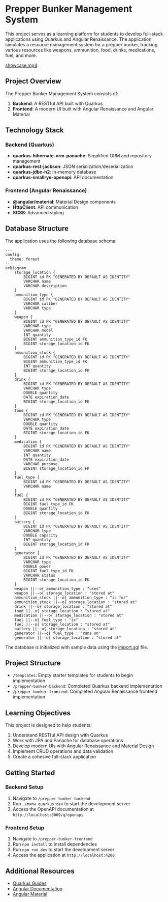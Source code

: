 # Prepper Bunker Management System

This project serves as a learning platform for students to develop full-stack applications using Quarkus and Angular Renaissance. The application simulates a resource management system for a prepper bunker, tracking various resources like weapons, ammunition, food, drinks, medications, fuel, and more.

[showcase.mp4](showcase.mp4)

## Project Overview

The Prepper Bunker Management System consists of:

1. **Backend**: A RESTful API built with Quarkus
2. **Frontend**: A modern UI built with Angular Renaissance and Angular Material

## Technology Stack

### Backend (Quarkus)

- **quarkus-hibernate-orm-panache**: Simplified ORM and repository management
- **quarkus-rest-jackson**: JSON serialization/deserialization
- **quarkus-jdbc-h2**: In-memory database
- **quarkus-smallrye-openapi**: API documentation

### Frontend (Angular Renaissance)

- **@angular/material**: Material Design components
- **HttpClient**: API communication
- **SCSS**: Advanced styling

## Database Structure

The application uses the following database schema:

```mermaid
---
config:
  theme: forest
---
erDiagram
    storage_location {
        BIGINT id PK "GENERATED BY DEFAULT AS IDENTITY"
        VARCHAR name
        VARCHAR description
    }
    ammunition_type {
        BIGINT id PK "GENERATED BY DEFAULT AS IDENTITY"
        VARCHAR caliber
        VARCHAR type
    }
    weapon {
        BIGINT id PK "GENERATED BY DEFAULT AS IDENTITY"
        VARCHAR type
        VARCHAR model
        INT quantity
        BIGINT ammunition_type_id FK
        BIGINT storage_location_id FK
    }
    ammunition_stock {
        BIGINT id PK "GENERATED BY DEFAULT AS IDENTITY"
        BIGINT ammunition_type_id FK
        INT quantity
        BIGINT storage_location_id FK
    }
    drink {
        BIGINT id PK "GENERATED BY DEFAULT AS IDENTITY"
        VARCHAR type
        DOUBLE quantity
        DATE expiration_date
        BIGINT storage_location_id FK
    }
    food {
        BIGINT id PK "GENERATED BY DEFAULT AS IDENTITY"
        VARCHAR type
        DOUBLE quantity
        DATE expiration_date
        BIGINT storage_location_id FK
    }
    medication {
        BIGINT id PK "GENERATED BY DEFAULT AS IDENTITY"
        VARCHAR name
        INT quantity
        DATE expiration_date
        VARCHAR purpose
        BIGINT storage_location_id FK
    }
    fuel_type {
        BIGINT id PK "GENERATED BY DEFAULT AS IDENTITY"
        VARCHAR name
    }
    fuel {
        BIGINT id PK "GENERATED BY DEFAULT AS IDENTITY"
        BIGINT fuel_type_id FK
        DOUBLE quantity
        BIGINT storage_location_id FK
    }
    battery {
        BIGINT id PK "GENERATED BY DEFAULT AS IDENTITY"
        VARCHAR type
        DOUBLE capacity
        INT quantity
        BIGINT storage_location_id FK
    }
    generator {
        BIGINT id PK "GENERATED BY DEFAULT AS IDENTITY"
        VARCHAR type
        DOUBLE power
        BIGINT fuel_type_id FK
        VARCHAR status
        BIGINT storage_location_id FK
    }
    weapon ||--o{ ammunition_type : "uses"
    weapon ||--o{ storage_location : "stored at"
    ammunition_stock ||--o{ ammunition_type : "is for"
    ammunition_stock ||--o{ storage_location : "stored at"
    drink ||--o{ storage_location : "stored at"
    food ||--o{ storage_location : "stored at"
    medication ||--o{ storage_location : "stored at"
    fuel ||--o{ fuel_type : "is"
    fuel ||--o{ storage_location : "stored at"
    battery ||--o{ storage_location : "stored at"
    generator ||--o{ fuel_type : "runs on"
    generator ||--o{ storage_location : "stored at"
```

The database is initialized with sample data using the [import.sql](prepper-bunker-backend/src/main/resources/import.sql) file.

## Project Structure

- `/templates`: Empty starter templates for students to begin implementation
- `/prepper-bunker-backend`: Completed Quarkus backend implementation
- `/prepper-bunker-frontend`: Completed Angular Renaissance frontend implementation

## Learning Objectives

This project is designed to help students:

1. Understand RESTful API design with Quarkus
2. Work with JPA and Panache for database operations
3. Develop modern UIs with Angular Renaissance and Material Design
4. Implement CRUD operations and data validation
5. Create a cohesive full-stack application

## Getting Started

### Backend Setup

1. Navigate to `/prepper-bunker-backend`
2. Run `./mvnw quarkus:dev` to start the development server
3. Access the OpenAPI documentation at `http://localhost:8069/q/openapi`

### Frontend Setup

1. Navigate to `/prepper-bunker-frontend`
2. Run `npm install` to install dependencies
3. Run `npm run dev` to start the development server
4. Access the application at `http://localhost:4200`

## Additional Resources

- [Quarkus Guides](https://quarkus.io/guides)
- [Angular Documentation](https://v17.angular.io/docs)
- [Angular Material](https://v17.material.angular.io)
